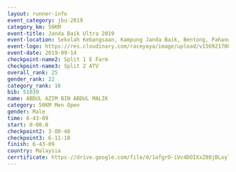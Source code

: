 ```yaml
---
layout: runner-info 
event_category: jbu-2019 
category_km: 50KM 
event-title: Janda Baik Ultra 2019  
event-location: Sekolah Kebangsaan, Kampung Janda Baik, Bentong, Pahang, Malaysia 
event-logo: https://res.cloudinary.com/raceyaya/image/upload/v1569217009/logo/janda-baik_vch1pc.jpg 
event-date: 2019-09-14 
checkpoint-name2: Split 1 E Farm 
checkpoint-name3: Split 2 ATV 
overall_rank: 25
gender_rank: 22
category_rank: 16
bib: 51039
name: ABDUL AZIM BIN ABDUL MALIK
category: 50KM Men Open
gender: Male
time: 6-43-09
start: 0-00.0
checkpoint2: 3-08-48
checkpoint3: 6-11-10
finish: 6-43-09
country: Malaysia
cerrtificate: https-//drive.google.com/file/d/1afgrO-iVc4DOIXxZ88jBLoylUla0yEdW/view?usp=sharing
---
```

